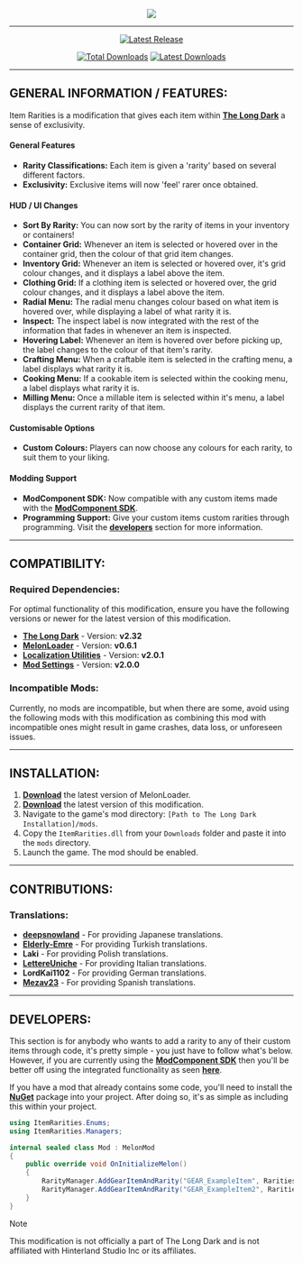 <p align="center">
    <a href="#"><img src="https://raw.githubusercontent.com/Deaadman/ItemRarities/release/Images/MainHeading.png"></a>

---

<div align="center">

[![Latest Release](https://img.shields.io/github/v/release/Deaadman/ItemRarities?label=Latest%20Release&style=for-the-badge)](https://github.com/Deaadman/ItemRarities/releases/latest)

[![Total Downloads](https://img.shields.io/github/downloads/Deaadman/ItemRarities/total.svg?style=for-the-badge)](https://github.com/Deaadman/ItemRarities/releases)
[![Latest Downloads](https://img.shields.io/github/downloads/Deaadman/ItemRarities/latest/total.svg?style=for-the-badge)](https://github.com/Deaadman/ItemRarities/releases)

</div>

---

## GENERAL INFORMATION / FEATURES:

Item Rarities is a modification that gives each item within [**The Long Dark**](https://www.hinterlandgames.com/the-long-dark/) a sense of exclusivity.

#### General Features
- **Rarity Classifications:** Each item is given a 'rarity' based on several different factors.
- **Exclusivity:** Exclusive items will now 'feel' rarer once obtained.

#### HUD / UI Changes
- **Sort By Rarity:** You can now sort by the rarity of items in your inventory or containers!
- **Container Grid:** Whenever an item is selected or hovered over in the container grid, then the colour of that grid item changes.
- **Inventory Grid:** Whenever an item is selected or hovered over, it's grid colour changes, and it displays a label above the item.
- **Clothing Grid:** If a clothing item is selected or hovered over, the grid colour changes, and it displays a label above the item.
- **Radial Menu:** The radial menu changes colour based on what item is hovered over, while displaying a label of what rarity it is.
- **Inspect:** The inspect label is now integrated with the rest of the information that fades in whenever an item is inspected.
- **Hovering Label:** Whenever an item is hovered over before picking up, the label changes to the colour of that item's rarity.
- **Crafting Menu:** When a craftable item is selected in the crafting menu, a label displays what rarity it is.
- **Cooking Menu:** If a cookable item is selected within the cooking menu, a label displays what rarity it is.
- **Milling Menu:** Once a millable item is selected within it's menu, a label displays the current rarity of that item.

#### Customisable Options
- **Custom Colours:** Players can now choose any colours for each rarity, to suit them to your liking.

#### Modding Support
- **ModComponent SDK:** Now compatible with any custom items made with the **[ModComponent SDK](https://github.com/Deaadman/ModComponentSDK)**.
- **Programming Support:** Give your custom items custom rarities through programming. Visit the **[developers](https://github.com/Deaadman/ItemRarities?tab=readme-ov-file#developers)** section for more information.

---

## COMPATIBILITY:

### Required Dependencies:
For optimal functionality of this modification, ensure you have the following versions or newer for the latest version of this modification.

- [**The Long Dark**](https://store.steampowered.com/news/app/305620) - Version: **v2.32**
- [**MelonLoader**](https://github.com/LavaGang/MelonLoader/releases) - Version: **v0.6.1**
- [**Localization Utilities**](https://github.com/dommrogers/LocalizationUtilities/releases) - Version: **v2.0.1**
- [**Mod Settings**](https://github.com/DigitalzombieTLD/ModSettings) - Version: **v2.0.0**

### Incompatible Mods:

Currently, no mods are incompatible, but when there are some, avoid using the following mods with this modification as combining this mod with incompatible ones might result in game crashes, data loss, or unforeseen issues.

---

## INSTALLATION:

1. [**Download**](https://github.com/LavaGang/MelonLoader/releases/latest/download/MelonLoader.Installer.exe) the latest version of MelonLoader.
2. [**Download**](https://github.com/Deaadman/ItemRarities/releases/latest/download/ItemRarities.dll) the latest version of this modification.
3. Navigate to the game's mod directory: `[Path to The Long Dark Installation]/mods`.
4. Copy the `ItemRarities.dll` from your `Downloads` folder and paste it into the `mods` directory.
5. Launch the game. The mod should be enabled.

---

## **CONTRIBUTIONS**:

### Translations:
- [**deepsnowland**](https://github.com/deepsnowland) - For providing Japanese translations.
- [**Elderly-Emre**](https://github.com/Elderly-Emre) - For providing Turkish translations.
- **Laki** - For providing Polish translations.
- [**LettereUniche**](https://github.com/LettereUniche) - For providing Italian translations.
- **LordKai1102** - For providing German translations.
- [**Mezav23**](https://github.com/mezav23) - For providing Spanish translations.

---

## **DEVELOPERS**:

This section is for anybody who wants to add a rarity to any of their custom items through code, it's pretty simple - you just have to follow what's below. However, if you are currently using the **[ModComponent SDK](https://github.com/Deaadman/ModComponentSDK)** then you'll be better off using the integrated functionality as seen **[here]()**.

If you have a mod that already contains some code, you'll need to install the **[NuGet](https://www.nuget.org/packages/ItemRarities)** package into your project. After doing so, it's as simple as including this within your project.

```csharp
using ItemRarities.Enums;
using ItemRarities.Managers;

internal sealed class Mod : MelonMod
{
    public override void OnInitializeMelon()
    {
        RarityManager.AddGearItemAndRarity("GEAR_ExampleItem", Rarities.Mythic);
        RarityManager.AddGearItemAndRarity("GEAR_ExampleItem2", Rarities.Legendary);
    }
}
```

> [!NOTE]
> This modification is not officially a part of The Long Dark and is not affiliated with Hinterland Studio Inc or its affiliates.